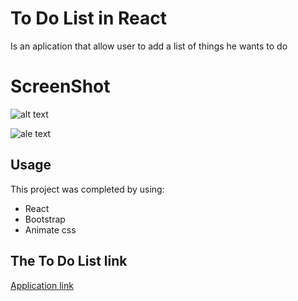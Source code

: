 # To Do List in React
Is an aplication that allow user to add a list of things he wants to do

# ScreenShot 
![alt text](https://f.top4top.net/p_1222jed861.png)

![ale text](https://e.top4top.net/p_1222apafx1.png)

## Usage

This project was completed by using:

- React
- Bootstrap
- Animate css

## The To Do List link 

[Application link](https://mo7amed178.github.io/ToDoList-In-React-Project-2-/)
